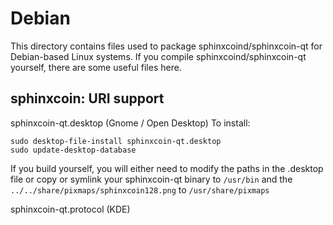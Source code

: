 
Debian
====================
This directory contains files used to package sphinxcoind/sphinxcoin-qt
for Debian-based Linux systems. If you compile sphinxcoind/sphinxcoin-qt yourself, there are some useful files here.

## sphinxcoin: URI support ##


sphinxcoin-qt.desktop  (Gnome / Open Desktop)
To install:

	sudo desktop-file-install sphinxcoin-qt.desktop
	sudo update-desktop-database

If you build yourself, you will either need to modify the paths in
the .desktop file or copy or symlink your sphinxcoin-qt binary to `/usr/bin`
and the `../../share/pixmaps/sphinxcoin128.png` to `/usr/share/pixmaps`

sphinxcoin-qt.protocol (KDE)

